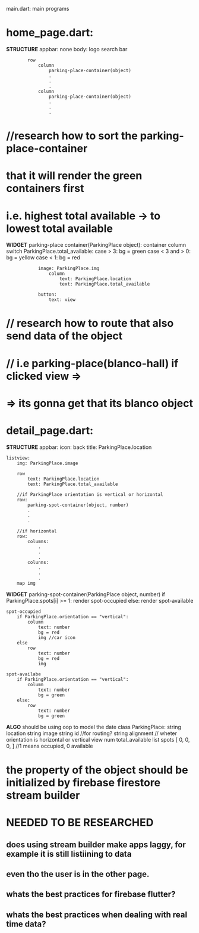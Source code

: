 main.dart:
    main programs

# home_page.dart:
**STRUCTURE**
    appbar: none
    body: 
            logo
            search bar

            row        
                column
                    parking-place-container(object)
                    .
                    .
                    .
                column
                    parking-place-container(object)
                    .
                    .
                    .
#               //research how to sort the parking-place-container
#                 that it will render the green containers first
#                 i.e. highest total available -> to lowest total available

**WIDGET**
    parking-place container(ParkingPlace object):
        container
            column
            switch ParkingPlace.total_available:
                case > 3:
                    bg = green
                case < 3 and > 0:
                    bg = yellow
                case < 1:
                    bg = red
            
                image: ParkingPlace.img
                    column
                        text: ParkingPlace.location
                        text: ParkingPlace.total_available

                button:
                    text: view
#                    // research how to route that also send data of the object
#                    // i.e parking-place(blanco-hall) if clicked view =>
#                       => its gonna get that its blanco object

# detail_page.dart:
**STRUCTURE**
    appbar: 
        icon: back
        title: ParkingPlace.location

    listview:
        img: ParkingPlace.image

        row
            text: ParkingPlace.location
            text: ParkingPlace.total_available

        //if ParkingPlace orientation is vertical or horizontal
        row:
            parking-spot-container(object, number)
            .
            .
            .
        
        //if horizontal
        row:
            columns:
                .
                .
                .
            colunns:
                .
                .
                .
        map img

**WIDGET**
    parking-spot-container(ParkingPlace object, number)
        if ParkingPlace.spots[i] >= 1:
            render spot-occupied
        else:
            render spot-available

    spot-occupied
        if ParkingPlace.orientation == "vertical":
            column
                text: number
                bg = red
                img //car icon
        else
            row
                text: number
                bg = red
                img
        
    spot-availabe
        if ParkingPlace.orientation == "vertical":
            column
                text: number
                bg = green
        else:
            row
                text: number
                bg = green
    
    
**ALGO**
    should be using oop
    to model the date
    class ParkingPlace:
        string location
        string image
        string id //for routing?
        string alignment // wheter orientation is horizontal or vertical view
        num total_available
        list spots [
            0,
            0,
            0,
        ] 
        //1 means occupied, 0 available
#    the property of the object should be initialized by firebase firestore stream builder

#    NEEDED TO BE RESEARCHED
##        does using stream builder make apps laggy, for example it is still listiining to data
##        even tho the user is in the other page.
##        whats the best practices for firebase flutter?
##        whats the best practices when dealing with real time data?

